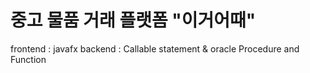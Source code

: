 # 중고 물품 거래 플랫폼 "이거어때"

frontend : javafx
backend : Callable statement & oracle Procedure and Function
